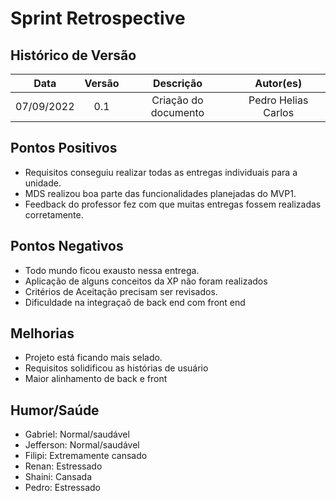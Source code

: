 # Sprint Retrospective 

## Histórico de Versão

|    Data    | Versão |         Descrição         |     Autor(es)     |
| :--------: | :----: | :-----------------------: | :---------------: |
| 07/09/2022 |  0.1   |   Criação do documento    | Pedro Helias Carlos |


## Pontos Positivos
	
- Requisitos conseguiu realizar todas as entregas individuais para a unidade.
- MDS realizou boa parte das funcionalidades planejadas do MVP1.
- Feedback do professor fez com que muitas entregas fossem realizadas corretamente.

## Pontos Negativos

- Todo mundo ficou exausto nessa entrega. 
- Aplicação de alguns conceitos da XP não foram realizados
- Critérios de Aceitação precisam ser revisados.
- Dificuldade na integraçaõ de back end com front end
  
## Melhorias

- Projeto está ficando mais selado.
- Requisitos solidificou as histórias de usuário
- Maior alinhamento de back e front
    
## Humor/Saúde

- Gabriel: Normal/saudável
- Jefferson: Normal/saudável
- Filipi: Extremamente cansado
- Renan: Estressado
- Shaini: Cansada
- Pedro: Estressado
	

